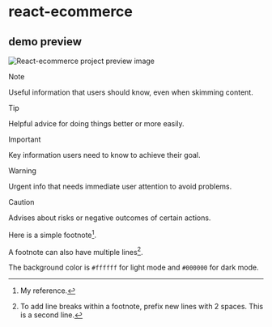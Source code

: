 # react-ecommerce

## demo preview

![React-ecommerce project preview image](https://res.cloudinary.com/de4xozulb/image/upload/v1703995399/Github-Preview/za78bpm8jbflm2tiahz7.png)

> [!NOTE]
> Useful information that users should know, even when skimming content.

> [!TIP]
> Helpful advice for doing things better or more easily.

> [!IMPORTANT]
> Key information users need to know to achieve their goal.

> [!WARNING]
> Urgent info that needs immediate user attention to avoid problems.

> [!CAUTION]
> Advises about risks or negative outcomes of certain actions.

Here is a simple footnote[^1].

A footnote can also have multiple lines[^2].

[^1]: My reference.
[^2]:
    To add line breaks within a footnote, prefix new lines with 2 spaces.
    This is a second line.

The background color is `#ffffff` for light mode and `#000000` for dark mode.
